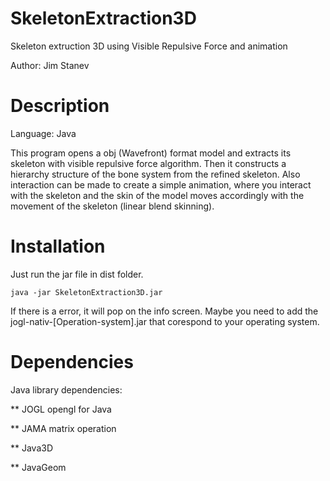 SkeletonExtraction3D
====================

Skeleton extruction 3D using Visible Repulsive Force and animation

Author: Jim Stanev

Description
===========

Language: Java

This program opens a obj (Wavefront) format model and extracts its skeleton with visible repulsive force algorithm.
Then it constructs a hierarchy structure of the bone system from the refined skeleton. Also interaction can be made
to create a simple animation, where you interact with the skeleton and the skin of the model moves accordingly with
the movement of the skeleton (linear blend skinning).

Installation
============

Just run the jar file in dist folder.

    java -jar SkeletonExtraction3D.jar
  
If there is a error, it will pop on the info screen. Maybe you need to add the jogl-nativ-[Operation-system].jar 
that corespond to your operating system.

Dependencies
============

Java library dependencies:

** JOGL opengl for Java

** JAMA matrix operation

** Java3D

** JavaGeom
